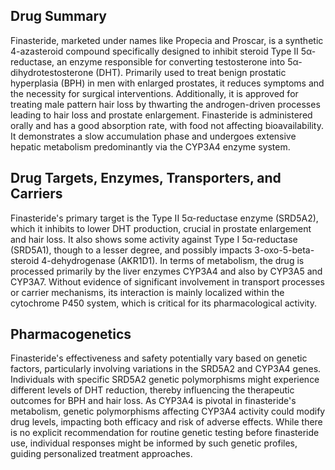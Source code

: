## Drug Summary
Finasteride, marketed under names like Propecia and Proscar, is a synthetic 4-azasteroid compound specifically designed to inhibit steroid Type II 5α-reductase, an enzyme responsible for converting testosterone into 5α-dihydrotestosterone (DHT). Primarily used to treat benign prostatic hyperplasia (BPH) in men with enlarged prostates, it reduces symptoms and the necessity for surgical interventions. Additionally, it is approved for treating male pattern hair loss by thwarting the androgen-driven processes leading to hair loss and prostate enlargement. Finasteride is administered orally and has a good absorption rate, with food not affecting bioavailability. It demonstrates a slow accumulation phase and undergoes extensive hepatic metabolism predominantly via the CYP3A4 enzyme system.

## Drug Targets, Enzymes, Transporters, and Carriers
Finasteride's primary target is the Type II 5α-reductase enzyme (SRD5A2), which it inhibits to lower DHT production, crucial in prostate enlargement and hair loss. It also shows some activity against Type I 5α-reductase (SRD5A1), though to a lesser degree, and possibly impacts 3-oxo-5-beta-steroid 4-dehydrogenase (AKR1D1). In terms of metabolism, the drug is processed primarily by the liver enzymes CYP3A4 and also by CYP3A5 and CYP3A7. Without evidence of significant involvement in transport processes or carrier mechanisms, its interaction is mainly localized within the cytochrome P450 system, which is critical for its pharmacological activity.

## Pharmacogenetics
Finasteride's effectiveness and safety potentially vary based on genetic factors, particularly involving variations in the SRD5A2 and CYP3A4 genes. Individuals with specific SRD5A2 genetic polymorphisms might experience different levels of DHT reduction, thereby influencing the therapeutic outcomes for BPH and hair loss. As CYP3A4 is pivotal in finasteride's metabolism, genetic polymorphisms affecting CYP3A4 activity could modify drug levels, impacting both efficacy and risk of adverse effects. While there is no explicit recommendation for routine genetic testing before finasteride use, individual responses might be informed by such genetic profiles, guiding personalized treatment approaches.